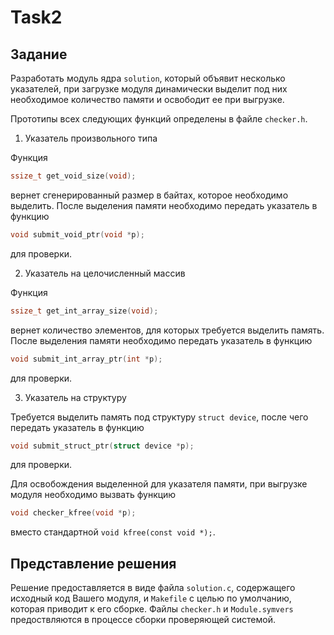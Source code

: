 # Task2

## Задание

Разработать модуль ядра `solution`, который объявит несколько указателей, при загрузке модуля динамически выделит под них необходимое количество памяти и освободит ее при выгрузке.

Прототипы всех следующих функций определены в файле `checker.h`.

1. Указатель произвольного типа

Функция
```c
ssize_t get_void_size(void);
```
вернет сгенерированный размер в байтах, которое необходимо выделить. После выделения памяти необходимо передать указатель в функцию
```c
void submit_void_ptr(void *p);
```
для проверки.

2. Указатель на целочисленный массив

Функция
```c
ssize_t get_int_array_size(void);
```
вернет количество элементов, для которых требуется выделить память. После выделения памяти необходимо передать указатель в функцию
```c
void submit_int_array_ptr(int *p);
```
для проверки.

3. Указатель на структуру

Требуется выделить память под структуру `struct device`, после чего передать указатель в функцию
```c
void submit_struct_ptr(struct device *p);
```
для проверки.

Для освобождения выделенной для указателя памяти, при выгрузке модуля необходимо вызвать функцию
```c
void checker_kfree(void *p);
```
вместо стандартной `void kfree(const void *);`.

## Представление решения

Решение предоставляется в виде файла `solution.c`, содержащего исходный код Вашего модуля, и `Makefile` с целью по умолчанию, которая приводит к его сборке. Файлы `checker.h` и `Module.symvers` предоствляются в процессе сборки проверяющей системой.

